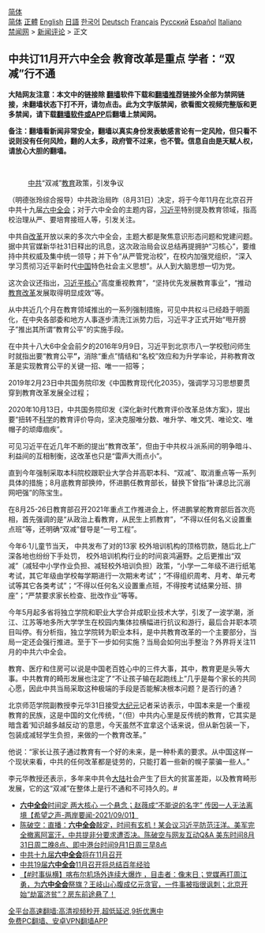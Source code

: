  <!-- 面包屑导航 --> <div class="breadcrumb"><!-- GTranslate: https://gtranslate.io/ -->  <div class="switcher notranslate">  <div class="selected">  <a href="#" onclick="return false;"> 简体</a>  </div>  <div class="option">  <a href="https://www.bannedbook.org" onclick="doGTranslate('zh-CN|zh-CN');jQuery('div.switcher div.selected a').html(jQuery(this).html());return false;" title="简体中文" class="nturl selected"> 简体</a>  <a href="https://www.bannedbook.org/zh-tw/" onclick="doGTranslate('zh-CN|zh-TW');jQuery('div.switcher div.selected a').html(jQuery(this).html());return false;" title="繁體中文" class="nturl"> 正體</a>  <a href="https://www.bannedbook.org/en/" onclick="doGTranslate('zh-CN|en');jQuery('div.switcher div.selected a').html(jQuery(this).html());return false;" title="English" class="nturl"> English</a>  <a href="https://www.bannedbook.org/ja/" onclick="doGTranslate('zh-CN|ja');jQuery('div.switcher div.selected a').html(jQuery(this).html());return false;" title="日本語" class="nturl"> 日語</a>  <a href="https://www.bannedbook.org/ko/" onclick="doGTranslate('zh-CN|ko');jQuery('div.switcher div.selected a').html(jQuery(this).html());return false;" title="한국어" class="nturl"> 한국어</a>  <a href="https://www.bannedbook.org/de/" onclick="doGTranslate('zh-CN|de');jQuery('div.switcher div.selected a').html(jQuery(this).html());return false;" title="Deutsch" class="nturl"> Deutsch</a>  <a href="https://www.bannedbook.org/fr/" onclick="doGTranslate('zh-CN|fr');jQuery('div.switcher div.selected a').html(jQuery(this).html());return false;" title="Français" class="nturl"> Français</a>  <a href="https://www.bannedbook.org/ru/" onclick="doGTranslate('zh-CN|ru');jQuery('div.switcher div.selected a').html(jQuery(this).html());return false;" title="Русский" class="nturl"> Русский</a>  <a href="https://www.bannedbook.org/es/" onclick="doGTranslate('zh-CN|es');jQuery('div.switcher div.selected a').html(jQuery(this).html());return false;" title="Español" class="nturl"> Español</a>  <a href="https://www.bannedbook.org/it/" onclick="doGTranslate('zh-CN|it');jQuery('div.switcher div.selected a').html(jQuery(this).html());return false;" title="Italiano" class="nturl"> Italiano</a>  </div>  </div>      <div class='breadcrumb-sub'><!-- Breadcrumb NavXT 6.3.0 --> <a href="https://www.bannedbook.org/" class="home">禁闻网</a> &gt; <a href="https://www.bannedbook.org/bnews/comments/" class="category">新闻评论</a> &gt; 正文</div></div><h2>中共订11月开六中全会 教育改革是重点 学者：“双减”行不通</h2> <p class="notice"><b>大陆网友注意：本文中的链接除 <a href="https://github.com/bannedbook/fanqiang" >翻墙</a>软件下载和<a href="https://github.com/killgcd/justmysocks/blob/master/README.md">翻墙推荐</a>链接外全部为禁网链接，未翻墙状态下打不开，请勿点击。此为文字版禁闻，欲看图文视频完整版和更多禁闻，请下载<a href="https://github.com/bannedbook/fanqiang">翻墙软件或APP</a>后翻墙上禁闻网。</p><p>备注：翻墙看新闻非常安全，翻墙以真实身份发表敏感言论有一定风险，但只看不说则没有任何风险，翻的人太多，政府管不过来，也不管。信息自由是天赋人权，请放心大胆的翻墙。</b></p>  <div class="entry"> <br /> <figure><a href="https://i0.wp.com/upload-images-bucket-v64rleca837do.s3.eu-west-1.amazonaws.com/wp-content/uploads/2021/09/01134444/Screen-Shot-2021-09-01-at-11.49.03-pm.png?fit=804%2C534&#038;ssl=1" data-caption="中共“双减”教育政策，引发争议"></a><figcaption class="wp-caption-text"><a href="https://www.bannedbook.org/bnews/tag/%e4%b8%ad%e5%85%b1/" class="st_tag internal_tag" rel="tag" title="标签 中共 下的日志">中共</a>“双减”<a href="https://www.bannedbook.org/bnews/tag/%e6%95%99%e8%82%b2/" class="st_tag internal_tag" rel="tag" title="标签 教育 下的日志">教育</a>政策，引发争议</figcaption></figure> <p>（明德张玲综合报导）中共政治局昨（8月31日）决定，将于今年11月在北京召开中共十九届<a href="https://www.bannedbook.org/bnews/tag/%e5%85%ad%e4%b8%ad%e5%85%a8%e4%bc%9a/" class="st_tag internal_tag" rel="tag" title="标签 六中全会 下的日志">六中全会</a>；对于六中全会的主题内容，<a href="https://www.bannedbook.org/bnews/tag/%e4%b9%a0%e8%bf%91%e5%b9%b3/" class="st_tag internal_tag" rel="tag" title="标签 习近平 下的日志">习近平</a>特别提及教育领域，指高校治理从严、要培育接班人等，引发关注。</p> <p>中共自<a href="https://www.bannedbook.org/bnews/tag/%e6%94%b9%e9%9d%a9/" class="st_tag internal_tag" rel="tag" title="标签 改革 下的日志">改革</a>开放以来的多次六中全会，主题大都是聚焦意识形态问题和党建问题。据中共官媒新华社31日释出的讯息，这次政治局会议总结再提拥护“习核心”，要维持中共权威及集中统一领导；并下令“从严管党治校”，在校内加强党组织，“深入学习贯彻习近平新时代<span class='wp_keywordlink_affiliate'><a href="https://www.bannedbook.org/" title="中国" target="_blank">中国</a></span>特色社会主义思想”。从人到大脑思想一切为党。</p> <p>这次会议还指出，<a href="https://www.bannedbook.org/bnews/tag/%E4%B9%A0%E8%BF%91%E5%B9%B3%E6%A0%B8%E5%BF%83/" class="st_tag internal_tag" rel="tag" title="标签 习近平核心 下的日志">习近平核心</a>“高度重视教育”，“坚持优先发展教育事业”，“推动<a href="https://www.bannedbook.org/bnews/tag/%E6%95%99%E8%82%B2%E6%94%B9%E9%9D%A9/" class="st_tag internal_tag" rel="tag" title="标签 教育改革 下的日志">教育改革</a>发展取得明显成效”等。</p> <p>从中共近几个月在教育领域推出的一系列强制措施，可见中共权斗已经趋于明面化，在中央各部委和地方人事逐步清洗江派势力后，习近平才正式开始“甩开膀子”推出其所谓“教育公平”的实施手段。</p>  <p>在中共十八大6中全会前夕的2016年9月9日，习近平到北京市八一学校慰问师生时就指出要“教育公平<strong>”，</strong>消除“重点”情结和“名校”效应和为升学率论，并称教育改革是实现教育公平的关键一招、唯一一招等；</p> <p>2019年2月23日中共国务院印发《中国教育现代化2035》，强调学习习思想要贯穿到教育改革发展全过程；</p> <p>2020年10月13日，中共国务院印发《深化新时代教育评价改革总体方案》，提出要“扭转不<span class='wp_keywordlink'><a href="https://www.bannedbook.org/forum11/topic309.html" title="禁片：“科学”的棍子" target="_blank">科学</a></span>的教育评价导向，坚决克服唯分数、唯升学、唯文凭、唯论文、唯帽子的顽瘴痼疾”。</p> <p>可见习近平在近几年不断的提出“教育改革”，但由于中共权斗派系间的明争暗斗、利益间的互相制衡，这改革也只是“雷声大雨点小”。</p>  <p>直到今年强制采取本科院校跟职业大学合并高职本科、“双减”、取消重点等一系列具体的措施；8月底教育部换帅，怀进鹏任教育部长，替换下曾指“补课总比沉溺网吧强”的陈宝生。</p> <p>在8月25-26日教育部召开2021年重点工作推进会上，怀进鹏掌舵教育部后首次亮相，首先强调的是“从政治上看教育，从民生上抓教育”，“不得以任何名义设置重点班”等，还明确“双减”督导是“一号工程”。</p> <p>今年6·1儿童节当天， 中共发布了对的13家 校外培训机构的顶格罚款，随后北上广深各地也纷纷下手处罚， 校外培训机构行业的时间哀鸿遍野。之后更推出“双减”（减轻中小学作业负担、减轻校外培训负担）政策，“小学一二年级不进行纸笔考试，其它年级由学校每学期进行一次期末考试”；“不得组织周考、月考、单元考试等其它各类考试”；“不得以任何名义设置重点班，不得按考试结果分班、排座”；“严禁要求家长检查、批改作业”等等。</p> <p>今年5月起多省将独立学院和职业大学合并成职业技术大学，引发了一波学潮，浙江、江苏等地多所大学学生在校园内集体拉横幅进行抗议和游行，最后合并职本项目叫停。有分析指，独立学院转为职业本科，是中共教育改革的一个主要部分，当局一定还会强行推进。至于下一步如何实施？当局会如何出手整治？外界将关注11月的中共六中全会。</p>  <p>教育、医疗和住房可以说是中国老百姓心中的三件大事，其中，教育更是头等大事。中共教育的畸形发展也注定了“不让孩子输在起跑线上”几乎是每个家长的共同心愿，因此中共当局采取这种极端的手段是否能解决根本问题？是否行的通？</p> <p>北京师范学院副教授李元华31日接受<span class='wp_keywordlink_affiliate'><a href="http://www.epochtimes.com/" title="大纪元" target="_blank">大纪元</a></span>记者采访表示，中国本来是一个重视教育的民族，这是中国的文化传统，“（但）中共内心里是反传统的教育，它其实是暗含着‘知识越多越反动’的意思，今天虽然不宜拿这个话来说，但从新包装一下，包装成减轻学生负担，来做的一个教育改革。”</p> <p>他说：“家长让孩子通过教育有一个好的未来，是一种朴素的要求。从中国这样一个现状来看，中共的任何改革都是徒劳的，只能打着一些新的幌子蒙骗一些人。”</p> <p>李元华教授还表示，多年来中共令<span class='wp_keywordlink_affiliate'><a href="https://www.bannedbook.org/" title="大陆" target="_blank">大陆</a></span>社会产生了巨大的贫富差距，以及教育畸形发展，它的这“双减”在整体上是行不通和不可持久的。#</p>  <ul class='op-related-articles' title='相关阅读'> <li><a href='https://www.bannedbook.org/bnews/comments/20210901/1617169.html' target='_blank'><b>六中全会</b>时间定 两大核心 一个悬念；赵薇成“不能说的名字” 传因一人无法离境【希望之声-两岸要闻-2021/09/01】</a></li> <li><a href='https://www.bannedbook.org/bnews/bannedvideo/20210901/1616820.html' target='_blank'>陈破空：直播：<b>六中全会</b>敲定，时间有玄机！某会议习近平防范汪洋。美军完全撤离阿富汗，中共提非分要求遭否决。陈破空与网友互动Q&A 美东时间8月31日周二晚8点、即中港台时间9月1日周三早8点</a></li> <li><a href='https://www.bannedbook.org/bnews/ssgc/20210901/1616753.html' target='_blank'>中共十九届<b>六中全会</b>将在11月召开</a></li> <li><a href='https://www.bannedbook.org/bnews/baitai/20210831/1616576.html' target='_blank'>中共19届<b>六中全会</b>11月召开将总结百年经验</a></li> <li><a href='https://www.bannedbook.org/bnews/bannedvideo/20210827/1614061.html' target='_blank'>【#时事纵横】喀布尔机场外连续大爆炸 ，目击者：像末日；党媒再打周江勇，为<b>六中全会</b>祭旗？王岐山心腹成亿元贪官，一件事被指很讽刺；北京开始“劫富济贫”？房东前途悬了！</a></li> </ul> <p class="texttj"> <a href="https://github.com/bannedbook/fanqiang/wiki/V2ray%E6%9C%BA%E5%9C%BA" target="_blank">全平台高速翻墙:高清视频秒开,超低延迟,9折优惠中</a><br/> <a href="https://github.com/bannedbook/fanqiang/wiki/%E7%A6%81%E9%97%BB%E7%BD%91%E5%AE%89%E5%8D%93%E7%BF%BB%E5%A2%99%E6%96%B0%E9%97%BBAPP" target="_blank">免费PC翻墙、安卓VPN翻墙APP</a></p><p>&nbsp;</p><a name='sharetosocial'></a>  <div style="margin-bottom:5px;padding-bottom:5px;clear:both"> <div id="archive-pix-1" class="banner-ads"> <!-- AuctionX Display platform tag START --> <div id="26318x728x90x621x_ADSLOT2" clicktrack="%%CLICK_URL_ESC%%"></div> <!-- AuctionX Display platform tag END --> </div> <div id="archive-pix-2" class="banner-ads"> <!-- AuctionX Display platform tag START --> <div id="26315x300x250x621x_ADSLOT2" clicktrack="%%CLICK_URL_ESC%%"></div> <!-- AuctionX Display platform tag END --> </div> </div>  <div id="archive-pix-1" class="banner-ads"> <!-- AuctionX Display platform tag START --> <div id="26318x728x90x621x_ADSLOT3" clicktrack="%%CLICK_URL_ESC%%"></div> <!-- AuctionX Display platform tag END --> </div> </div><!--END ENTRY--> 